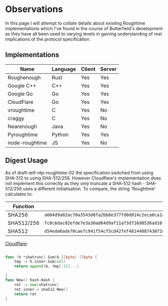 # Observations

In this page I will attempt to collate details about exisitng Roughtime
implementations which I've found in the course of Butterfield's development as
they have all been used to varying levels in gaining understanding of real
implications of the protocol specification.

## Implementations

| Name           | Language  | Client  | Server  |
|----------------|-----------|---------|---------|
| Roughenough    | Rust      |    Yes  |   Yes   |
| Google C++     | C++       |    Yes  |   Yes   |
| Google Go      | Go        |    Yes  |   Yes   |
| CloudFlare     | Go        |    Yes  |   Yes   |
| vroughtime     | C         |    Yes  |   No    |
| craggy         | C         |    Yes  |   No    |
| Nearenough     | Java      |    Yes  |   No    |
| Pyroughtime    | Python    |    Yes  |   Yes   |
| node-roughtime | JS        |    Yes  |   No    |

## Digest Usage 

As of draft-ietf-ntp-roughtime-02 the specification switched from using SHA-512
to using SHA-512/256. However Cloudflare's implementation does not implement this
correctly as they only truncate a SHA-512 hash - SHA-512/256 uses a different
initialisation. To compare, the string 'Roughtime' calculates to:

| Function   |                           Digest                                   |
|------------|--------------------------------------------------------------------|
| SHA256     | `a604d9a02ac70a3543d8fa2bb8e377fd0d014c2eca0ca1a7e8bc11ce03b60668` |
| SHA512/256 | `fc0c6dac02efde7e3a30ad64d9af11af3d716d8536ad10f8b4d36336f0769102` |
| SHA512     | `d54eda6ade70cae7c941f54cf3cd42fef48144087430728a2b753cdc9c55dc138b41881088dda435aaa60d62f44f14e5ceee9a7800a41964e565bb26bdaee26d` |

[Cloudflare](https://github.com/cloudflare/roughtime/blob/master/sha512trunc/hash.go):
```go

func (h *shatrunc) Sum(b []byte) []byte {
	tmp := h.inner.Sum(nil)
	return append(b, tmp[:32]...)

}
func New() hash.Hash {
	ret := new(shatrunc)
	ret.inner = sha512.New()
	return ret
}
```

